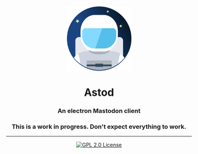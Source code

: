 <p align="center">
    <a href="https://github.com/1hitsong/Astod">
        <img height="175" width="175" alt="Astod" src="https://raw.githubusercontent.com/1hitsong/astod/master/resources/icon.png"/>
    </a>
</p>
<h1 align="center">Astod</em></h1>
<h3 align="center"> An electron Mastodon client</h3>
<h3 align="center">This is a work in progress. Don't expect everything to work.</h3>

---
<p align="center">
    <a href="https://github.com/1hitsong/Astod">
        <img alt="GPL 2.0 License" src="https://img.shields.io/github/license/1hitsong/Astod.svg"/>
    </a>
</p>